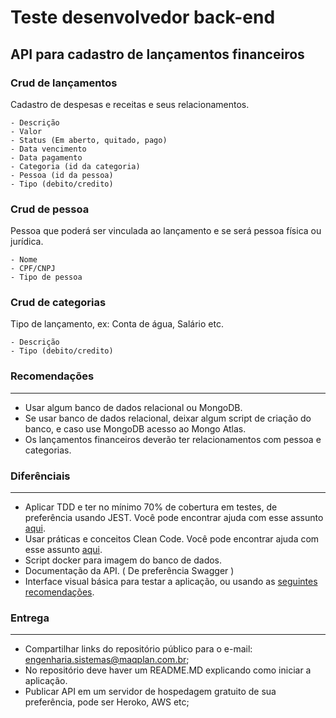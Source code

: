 # Teste desenvolvedor back-end

## API para cadastro de lançamentos financeiros

### Crud de lançamentos

Cadastro de despesas e receitas e seus relacionamentos.

    - Descrição
    - Valor
    - Status (Em aberto, quitado, pago)
    - Data vencimento
    - Data pagamento
    - Categoria (id da categoria)
    - Pessoa (id da pessoa)
    - Tipo (debito/credito)

### Crud de pessoa

Pessoa que poderá ser vinculada ao lançamento e se será pessoa física ou jurídica.

    - Nome
    - CPF/CNPJ
    - Tipo de pessoa

### Crud de categorias

Tipo de lançamento, ex: Conta de água, Salário etc.

    - Descrição
    - Tipo (debito/credito)

### Recomendações

<hr>

- Usar algum banco de dados relacional ou MongoDB.
- Se usar banco de dados relacional, deixar algum script de criação do banco, e caso use MongoDB acesso ao Mongo Atlas.
- Os lançamentos financeiros deverão ter relacionamentos com pessoa e categorias.

### Diferênciais

<hr>

- Aplicar TDD e ter no mínimo 70% de cobertura em testes, de preferência usando JEST. Você pode encontrar ajuda com esse assunto [aqui]().
- Usar práticas e conceitos Clean Code. Você pode encontrar ajuda com esse assunto [aqui](https://github.com/Maqplan/dev-backend-challenge/blob/main/helpers/Apresenta%C3%A7%C3%A3o%20geral.pdf).
- Script docker para imagem do banco de dados.
- Documentação da API. ( De preferência Swagger )
- Interface visual básica para testar a aplicação, ou usando as [seguintes recomendações](https://github.com/Maqplan/dev-frontend-challenge).

### Entrega

<hr>

- Compartilhar links do repositório público para o e-mail: engenharia.sistemas@maqplan.com.br;
- No repositório deve haver um README.MD explicando como iniciar a aplicação.
- Publicar API em um servidor de hospedagem gratuito de sua preferência, pode ser Heroko, AWS etc;
